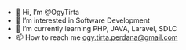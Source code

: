 - 👋 Hi, I’m @OgyTirta
- 👀 I’m interested in Software Development
- 🌱 I’m currently learning PHP, JAVA, Laravel, SDLC
- 📫 How to reach me ogy.tirta.perdana@gmail.com

<!---
OgyTirta/OgyTirta is a ✨ special ✨ repository because its `README.md` (this file) appears on your GitHub profile.
You can click the Preview link to take a look at your changes.
--->

